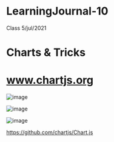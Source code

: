 # LearningJournal-10

Class 5/jul/2021

# Charts & Tricks 

# www.chartjs.org

![image](https://user-images.githubusercontent.com/85109819/124451254-0e23c900-dd3a-11eb-8454-e6cb6c3ec269.png)



![image](https://user-images.githubusercontent.com/85109819/124456657-d1f36700-dd3f-11eb-9bc9-4e48b560089b.png)


![image](https://user-images.githubusercontent.com/85109819/124456916-1c74e380-dd40-11eb-84d0-2a898894c1e3.png)

https://github.com/chartjs/Chart.js
